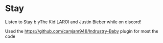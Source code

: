 # Stay
Listen to Stay b yThe Kid LAROI and Justin Bieber while on discord!

Used the https://github.com/camjam948/Indrustry-Baby plugin for most the code

